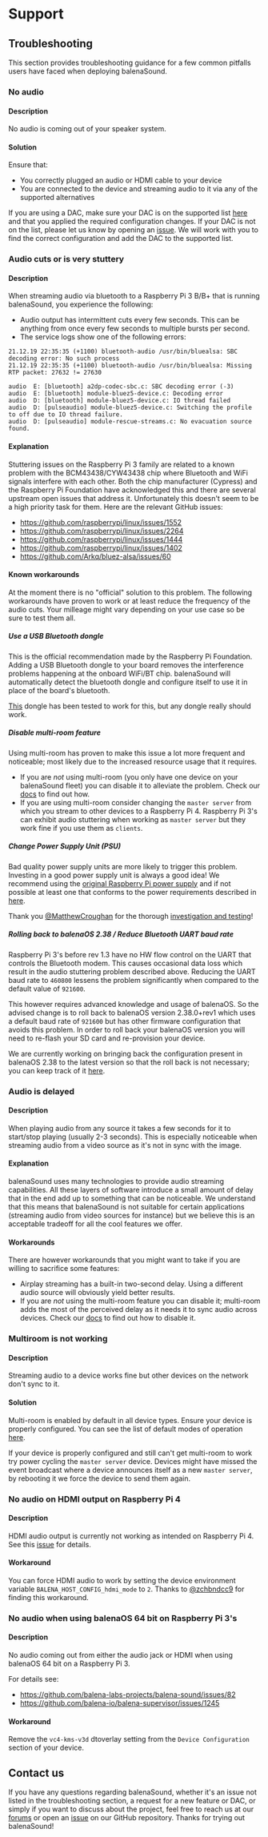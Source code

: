 # Support

## Troubleshooting

This section provides troubleshooting guidance for a few common pitfalls users have faced when deploying balenaSound.

### No audio

#### Description

No audio is coming out of your speaker system.

#### Solution

Ensure that:

- You correctly plugged an audio or HDMI cable to your device
- You are connected to the device and streaming audio to it via any of the supported alternatives

If you are using a DAC, make sure your DAC is on the supported list [here](audio-interfaces#supported-dacs) and that you applied the required configuration changes. If your DAC is not on the list, please let us know by opening an [issue](https://github.com/balena-labs-projects/balena-sound/issues/new). We will work with you to find the correct configuration and add the DAC to the supported list.

### Audio cuts or is very stuttery

#### Description

When streaming audio via bluetooth to a Raspberry Pi 3 B/B+ that is running balenaSound, you experience the following:

- Audio output has intermittent cuts every few seconds. This can be anything from once every few seconds to multiple bursts per second.
- The service logs show one of the following errors:

```log
21.12.19 22:35:35 (+1100) bluetooth-audio /usr/bin/bluealsa: SBC decoding error: No such process
21.12.19 22:35:35 (+1100) bluetooth-audio /usr/bin/bluealsa: Missing RTP packet: 27632 != 27630
```

```log
audio  E: [bluetooth] a2dp-codec-sbc.c: SBC decoding error (-3)
audio  E: [bluetooth] module-bluez5-device.c: Decoding error
audio  D: [bluetooth] module-bluez5-device.c: IO thread failed
audio  D: [pulseaudio] module-bluez5-device.c: Switching the profile to off due to IO thread failure.
audio  D: [pulseaudio] module-rescue-streams.c: No evacuation source found.
```

#### Explanation

Stuttering issues on the Raspberry Pi 3 family are related to a known problem with the BCM43438/CYW43438 chip where Bluetooth and WiFi signals interfere with each other. Both the chip manufacturer (Cypress) and the Raspberry Pi Foundation have acknowledged this and there are several upstream open issues that address it. Unfortunately this doesn't seem to be a high priority task for them. Here are the relevant GitHub issues:

- https://github.com/raspberrypi/linux/issues/1552
- https://github.com/raspberrypi/linux/issues/2264
- https://github.com/raspberrypi/linux/issues/1444
- https://github.com/raspberrypi/linux/issues/1402
- https://github.com/Arkq/bluez-alsa/issues/60

#### Known workarounds

At the moment there is no "official" solution to this problem. The following workarounds have proven to work or at least reduce the frequency of the audio cuts. Your milleage might vary depending on your use case so be sure to test them all.

##### Use a USB Bluetooth dongle

This is the official recommendation made by the Raspberry Pi Foundation. Adding a USB Bluetooth dongle to your board removes the interference problems happening at the onboard WiFi/BT chip. balenaSound will automatically detect the bluetooth dongle and configure itself to use it in place of the board's bluetooth.

[This](https://www.amazon.com/TP-Link-Bluetooth-Receiver-Controllers-UB400/dp/B07V1SZCY6/ref=sr_1_7) dongle has been tested to work for this, but any dongle really should work.

##### Disable multi-room feature

Using multi-room has proven to make this issue a lot more frequent and noticeable; most likely due to the increased resource usage that it requires.

- If you are _not_ using multi-room (you only have one device on your balenaSound fleet) you can disable it to alleviate the problem. Check our [docs](customization/#general) to find out how.
- If you are using multi-room consider changing the `master server` from which you stream to other devices to a Raspberry Pi 4. Raspberry Pi 3's can exhibit audio stuttering when working as `master server` but they work fine if you use them as `clients`.

##### Change Power Supply Unit (PSU)

Bad quality power supply units are more likely to trigger this problem. Investing in a good power supply unit is always a good idea!
We recommend using the [original Raspberry Pi power supply](https://www.raspberrypi.org/products/raspberry-pi-universal-power-supply/) and if not possible at least one that conforms to the power requirements described in [here](https://www.raspberrypi.org/documentation/hardware/raspberrypi/power/README.md).

Thank you [@MatthewCroughan](https://github.com/MatthewCroughan) for the thorough [investigation and testing](https://github.com/balena-labs-projects/balena-sound/issues/62#issuecomment-605265537)!

##### Rolling back to balenaOS 2.38 / Reduce Bluetooth UART baud rate

Raspberry Pi 3's before rev 1.3 have no HW flow control on the UART that controls the Bluetooth modem. This causes occasional data loss which result in the audio stuttering problem described above. Reducing the UART baud rate to `460800` lessens the problem significantly when compared to the default value of `921600`.

This however requires advanced knowledge and usage of balenaOS. So the advised change is to roll back to balenaOS version 2.38.0+rev1 which uses a default baud rate of `921600` but has other firmware configuration that avoids this problem. In order to roll back your balenaOS version you will need to re-flash your SD card and re-provision your device.

We are currently working on bringing back the configuration present in balenaOS 2.38 to the latest version so that the roll back is not necessary; you can keep track of it [here](https://github.com/balena-os/balena-raspberrypi/issues/476).

### Audio is delayed

#### Description

When playing audio from any source it takes a few seconds for it to start/stop playing (usually 2-3 seconds). This is especially noticeable when streaming audio from a video source as it's not in sync with the image.

#### Explanation

balenaSound uses many technologies to provide audio streaming capabilities. All these layers of software introduce a small amount of delay that in the end add up to something that can be noticeable. We understand that this means that balenaSound is not suitable for certain applications (streaming audio from video sources for instance) but we believe this is an acceptable tradeoff for all the cool features we offer.

#### Workarounds

There are however workarounds that you might want to take if you are willing to sacrifice some features:

- Airplay streaming has a built-in two-second delay. Using a different audio source will obviously yield better results.
- If you are _not_ using the multi-room feature you can disable it; multi-room adds the most of the perceived delay as it needs it to sync audio across devices. Check our [docs](customization/#general) to find out how to disable it.

### Multiroom is not working

#### Description

Streaming audio to a device works fine but other devices on the network don't sync to it.

#### Solution

Multi-room is enabled by default in all device types. Ensure your device is properly configured. You can see the list of default modes of operation [here](device-support).

If your device is properly configured and still can't get multi-room to work try power cycling the `master server` device. Devices might have missed the event broadcast where a device announces itself as a new `master server`, by rebooting it we force the device to send them again.

### No audio on HDMI output on Raspberry Pi 4

#### Description

HDMI audio output is currently not working as intended on Raspberry Pi 4. See this [issue](https://github.com/balena-labs-projects/balena-sound/issues/79) for details.

#### Workaround

You can force HDMI audio to work by setting the device environment variable `BALENA_HOST_CONFIG_hdmi_mode` to `2`. Thanks to [@zchbndcc9](https://github.com/zchbndcc9) for finding this workaround.

### No audio when using balenaOS 64 bit on Raspberry Pi 3's

#### Description

No audio coming out from either the audio jack or HDMI when using balenaOS 64 bit on a Raspberry Pi 3.

For details see:

- https://github.com/balena-labs-projects/balena-sound/issues/82
- https://github.com/balena-io/balena-supervisor/issues/1245

#### Workaround

Remove the `vc4-kms-v3d` dtoverlay setting from the `Device Configuration` section of your device.

## Contact us

If you have any questions regarding balenaSound, whether it's an issue not listed in the troubleshooting section, a request for a new feature or DAC, or simply if you want to discuss about the project, feel free to reach us at our [forums](https://forums.balena.io) or open an [issue](https://github.com/balena-labs-projects/balena-sound/issues/new) on our GitHub repository. Thanks for trying out balenaSound!
